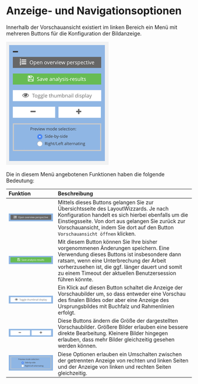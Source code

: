 # Anzeige- und Navigationsoptionen

Innerhalb der Vorschauansicht existiert im linken Bereich ein Menü mit mehreren Buttons für die Konfiguration der Bildanzeige.



![Men&#xFC; f&#xFC;r die Anzeige- und Navigationsoptionen](../../../../.gitbook/assets/intranda_step_crop_17.png)

Die in diesem Menü angebotenen Funktionen haben die folgende Bedeutung:

| Funktion | Beschreibung |
| :--- | :--- |
| ![](../../../../.gitbook/assets/intranda_step_crop_23.png)  | Mittels dieses Buttons gelangen Sie zur Übersichtsseite des LayoutWizzards. Je nach Konfiguration handelt es sich hierbei ebenfalls um die Einstiegsseite. Von dort aus gelangen Sie zurück zur Vorschauansicht, indem Sie dort auf den Button `Vorschauansicht öffnen` klicken. |
| ![](../../../../.gitbook/assets/intranda_step_crop_22.png)  | Mit diesem Button können Sie Ihre bisher vorgenommenen Änderungen speichern. Eine Verwendung dieses Buttons ist insbesondere dann ratsam, wenn eine Unterbrechung der Arbeit vorherzusehen ist, die ggf. länger dauert und somit zu einem Timeout der aktuellen Benutzersession führen könnte. |
| ![](../../../../.gitbook/assets/intranda_step_crop_21.png)  | Ein Klick auf diesen Button schaltet die Anzeige der Vorschaubilder um, so dass entweder eine Vorschau des finalen Bildes oder aber eine Anzeige des Ursprungsbildes mit Buchfalz und Rahmenlinien erfolgt. |
| ![](../../../../.gitbook/assets/intranda_step_crop_20.png)  | Diese Buttons ändern die Größe der dargestellten Vorschaubilder. Größere Bilder erlauben eine bessere direkte Bearbeitung. Kleinere Bilder hingegen erlauben, dass mehr Bilder gleichzeitig gesehen werden können. |
| ![](../../../../.gitbook/assets/intranda_step_crop_19.png)  | Diese Optionen erlauben ein Umschalten zwischen der getrennten Anzeige von rechten und linken Seiten und der Anzeige von linken und rechten Seiten gleichzeitig. |
